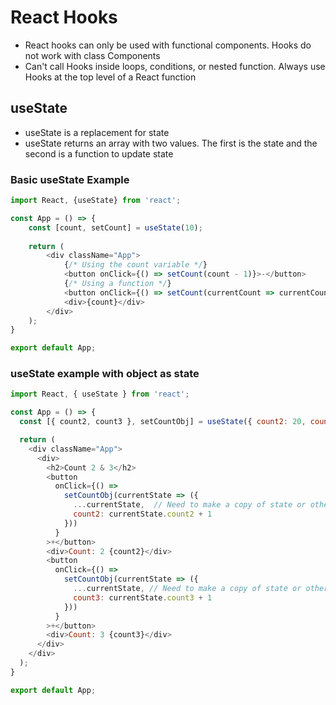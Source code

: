 # React Hooks

- React hooks can only be used with functional components. Hooks do not work with class Components
- Can't call Hooks inside loops, conditions, or nested function. Always use Hooks at the top level of a React function

## useState
- useState is a replacement for state
- useState returns an array with two values. The first is the state and the second is a function to update state

### Basic useState Example
```javascript
import React, {useState} from 'react';

const App = () => {
	const [count, setCount] = useState(10);
	
	return (
		<div className="App">
			{/* Using the count variable */}
			<button onClick={() => setCount(count - 1)}>-</button>
			{/* Using a function */}
			<button onClick={() => setCount(currentCount => currentCount + 1)}>+</button>
			<div>{count}</div>
		</div>
	);
}

export default App;

```


### useState example with object as state
```javascript
import React, { useState } from 'react';

const App = () => {
  const [{ count2, count3 }, setCountObj] = useState({ count2: 20, count3: 50 });

  return (
    <div className="App">
      <div>
        <h2>Count 2 & 3</h2>
        <button
          onClick={() =>
            setCountObj(currentState => ({
              ...currentState,  // Need to make a copy of state or other values in state object will be lost
              count2: currentState.count2 + 1
            }))
          }
        >+</button>
        <div>Count: 2 {count2}</div>
        <button
          onClick={() =>
            setCountObj(currentState => ({
              ...currentState, // Need to make a copy of state or other values in state object will be lost
              count3: currentState.count3 + 1
            }))
          }
        >+</button>
        <div>Count: 3 {count3}</div>
      </div>
    </div>
  );
}

export default App;

```